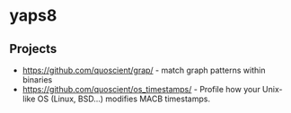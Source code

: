 # yaps8

## Projects

* https://github.com/quoscient/grap/ - match graph patterns within binaries
* https://github.com/quoscient/os_timestamps/ - Profile how your Unix-like OS (Linux, BSD...) modifies MACB timestamps.
